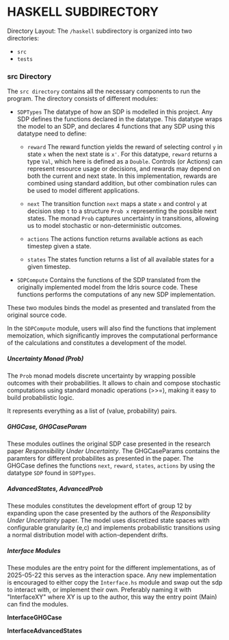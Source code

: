 # HASKELL SUBDIRECTORY
Directory Layout:
The `/haskell` subdirectory is organized into two directories:

- `src`
- `tests`


### src Directory

The `src directory` contains all the necessary components to run the program. The directory consists of different modules:

- `SDPTypes` 
The datatype of how an SDP is modelled in this project. Any SDP defines the functions declared in the datatype. This datatype wraps the model to an SDP, and declares 4 functions that any SDP using this datatype need to define:

    - `reward` 
    The reward function yields the reward of selecting control `y` in state `x` when the next state is `x'`. For this datatype, `reward` returns a type `Val`, which here is defined as a `Double`. Controls (or Actions) can represent resource usage or decisions, and rewards may depend on both the current and next state. In this implementation, rewards are combined using standard addition, but other combination rules can be used to model different applications.

    - `next`
    The transition function `next` maps a state `x` and control `y` at decision step `t` to a structure `Prob x` representing the possible next states. The monad `Prob` captures uncertainty in transitions, allowing us to model stochastic or non-deterministic outcomes.

    - `actions`
    The actions function returns available actions as each timestep given a state. 

    - `states`
    The states function returns a list of all available states for a given timestep.

- `SDPCompute`
Contains the functions of the SDP translated from the originally implemented model from the Idris source code. These functions performs the computations of any new SDP implementation.

These two modules binds the model as presented and translated from the original source code.

In the `SDPCompute` module, users will also find the functions that implement memoization, which significantly improves the computational performance of the calculations and constitutes a development of the model.

##### Uncertainty Monad (Prob)

The `Prob` monad models discrete uncertainty by wrapping possible outcomes with their probabilities. It allows to chain and compose stochastic computations using standard monadic operations (>>=), making it easy to build probabilistic logic. 

It represents  everything as a list of (value, probability) pairs. 

##### GHGCase, GHGCaseParam

These modules outlines the original SDP case presented in the research paper *Responsibility Under Uncertainty*. The GHGCaseParams contains the paramters for different probabilites as presented in the paper. The GHGCase defines the functions `next`, `reward`, `states`, `actions` by using the datatype `SDP` found in `SDPTypes`.

##### AdvancedStates, AdvancedProb

These modules constitutes the development effort of group 12 by expanding upon the case presented by the authors of the *Responsibility Under Uncertainty* paper. 
The model uses discretized state spaces with configurable granularity (e,c) and implements probabilistic transitions using a normal distribution model with action-dependent drifts.

##### Interface Modules

These modules are the entry point for the different implementations, as of 2025-05-22 this serves as the interaction space. Any new implementation is encouraged to either copy the `Interface.hs` module and swap out the sdp to interact with, or implement their own. Preferably naming it with "InterfaceXY" where XY is up to the author, this way the entry point (Main) can find the modules.

**InterfaceGHGCase**


**InterfaceAdvancedStates**

